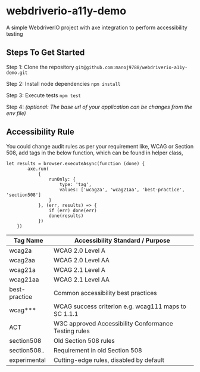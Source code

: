 # webdriverio-a11y-demo
A simple WebdriverIO project with axe integration to perform accessibility testing


## Steps To Get Started

Step 1: Clone the repository `git@github.com:manoj9788/webdriverio-a11y-demo.git`

Step 2: Install node dependencies `npm install`

Step 3: Execute tests `npm test`

Step 4: _(optional: The base url of your application can be changes from the env file)_

## Accessibility Rule

You could change audit rules as per your requirement like, WCAG or Section 508, add tags in the below function, which can be found in helper class,

```
let results = browser.executeAsync(function (done) {
        axe.run(
            {
                runOnly: {
                    type: 'tag',
                    values: ['wcag2a', 'wcag21aa', 'best-practice', 'section508']
                }
            }, (err, results) => {
                if (err) done(err)
                done(results)
            })
    })
```

| Tag Name      | Accessibility Standard / Purpose                      |
|---------------|-------------------------------------------------------|
| wcag2a        | WCAG 2.0 Level A                                      |
| wcag2aa       | WCAG 2.0 Level AA                                     |
| wcag21a       | WCAG 2.1 Level A                                      |
| wcag21aa      | WCAG 2.1 Level AA                                     |
| best-practice | Common accessibility best practices                   |
| wcag***       | WCAG success criterion e.g. wcag111 maps to SC 1.1.1  |
| ACT           | W3C approved Accessibility Conformance Testing rules  |
| section508    | Old Section 508 rules                                 |
| section508.*.*| Requirement in old Section 508                        |
| experimental  | Cutting-edge rules, disabled by default               |
